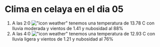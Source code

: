 # Clima en celaya en el dia 05

1. A las 2:0 !["icon weather"](http://openweathermap.org/img/w/10n.png) tenemos una temperatura de 13.78 C con lluvia moderada y  vientos de 1.41 y nubosidad al 88%
1. A las 4:0 !["icon weather"](http://openweathermap.org/img/w/10n.png) tenemos una temperatura de 12.93 C con lluvia ligera y  vientos de 1.21 y nubosidad al 76%
